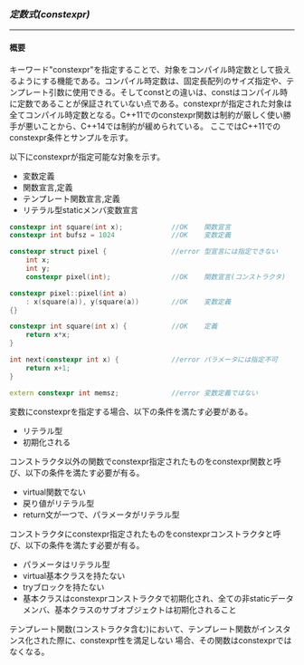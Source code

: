 ### *定数式(constexpr)*
---
#### 概要
キーワード"constexpr"を指定することで、対象をコンパイル時定数として扱えるようにする機能である。コンパイル時定数は、固定長配列のサイズ指定や、テンプレート引数に使用できる。そしてconstとの違いは、constはコンパイル時に定数であることが保証されていない点である。constexprが指定された対象は全てコンパイル時定数となる。C++11でのconstexpr関数は制約が厳しく使い勝手が悪いことから、C++14では制約が緩められている。
ここではC++11でのconstexpr条件とサンプルを示す。

以下にconstexprが指定可能な対象を示す。

 * 変数定義
 * 関数宣言,定義
 * テンプレート関数宣言,定義
 * リテラル型staticメンバ変数宣言

```c++
constexpr int square(int x);            //OK    関数宣言
constexpr int bufsz = 1024              //OK    変数定義

constexpr struct pixel {                //error 型宣言には指定できない
    int x;
    int y;
    constexpr pixel(int);               //OK    関数宣言(コンストラクタ)

constexpr pixel::pixel(int a)
    : x(square(a)), y(square(a))        //OK    変数定義
{}

constexpr int square(int x) {           //OK    定義
    return x*x;
}

int next(constexpr int x) {             //error パラメータには指定不可
    return x+1;
}

extern constexpr int memsz;             //error 変数定義ではない
```

変数にconstexprを指定する場合、以下の条件を満たす必要がある。
 * リテラル型
 * 初期化される

コンストラクタ以外の関数でconstexpr指定されたものをconstexpr関数と呼び、以下の条件を満たす必要が有る。
 * virtual関数でない
 * 戻り値がリテラル型
 * return文が一つで、パラメータがリテラル型

コンストラクタにconstexpr指定されたものをconstexprコンストラクタと呼び、以下の条件を満たす必要が有る。
 * パラメータはリテラル型
 * virtual基本クラスを持たない
 * tryブロックを持たない
 * 基本クラスはconstexprコンストラクタで初期化され、全ての非staticデータメンバ、基本クラスのサブオブジェクトは初期化されること

テンプレート関数(コンストラクタ含む)において、テンプレート関数がインスタンス化された際に、constexpr性を満足しない
場合、その関数はconstexprではなくなる。
